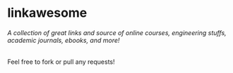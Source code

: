# linkawesome
###### A collection of great links and source of online courses, engineering stuffs, academic journals, ebooks, and more!
Feel free to fork or pull any requests! 
